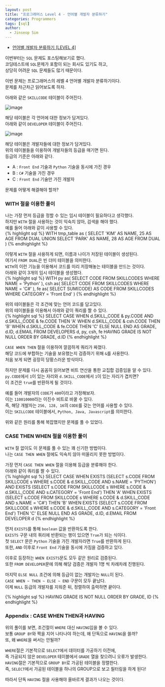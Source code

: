 ```yaml
---
layout: post
title: "프로그래머스 Level 4 - 언어별 개발자 분류하기"
categories: Programmers
tags: [sql]
author:
  - Jinseop Sim
---
```

- [언어별 개발자 분류하기 [LEVEL 4]](https://school.programmers.co.kr/learn/courses/30/lessons/276036)

이번부터는 ```SQL``` 문제도 포스팅해보기로 했다.  
코딩테스트에 ```SQL```문제가 포함이 되는 회사도 있기도 하고,  
상당히 어려운 ```SQL``` 문제들도 많기 때문이다.  

이번 문제는 프로그래머스의 레벨 4 언어별 개발자 분류하기이다.  
문제를 차근차근 읽어보도록 하자.  

아래와 같은 ```SKILLCODE``` 테이블이 주어진다.  

![image](https://github.com/Jinseop-Sim/Jinseop-Sim.github.io/assets/71700079/1833d378-d2e8-466c-8e7c-b877cdb339b1)  

해당 테이블은 각 언어에 대한 정보가 담겨있다.  
아래와 같이 ```DEVELOPER``` 테이블이 주어진다.  

![image](https://github.com/Jinseop-Sim/Jinseop-Sim.github.io/assets/71700079/79d6a813-dd49-4a13-b87c-cffff3236e2b)  

해당 테이블은 개발자들에 대한 정보가 담겨있다.  
위의 테이블들을 이용하여 개발자들의 등급을 매기면 된다.  
등급의 기준은 아래와 같다.  
- A : ```Front End``` 기술과 ```Python``` 기술을 동시에 가진 경우
- B : ```C#``` 기술을 가진 경우
- C : ```Front End``` 기술만 가진 개발자

문제를 어떻게 해결해야 할까?  

### WITH 절을 이용한 풀이
나는 가장 먼저 등급을 정할 수 있는 임시 테이블이 필요하다고 생각했다.  
하지만 ```WITH``` 절을 사용하는 것이 익숙치 않아, 검색을 해야 했다.  
예를 들어 아래와 같이 사용할 수 있다.  
{% highlight sql %}
WITH tmp_table as (
    SELECT 'KIM' AS NAME, 25 AS AGE
    FROM DUAL
    UNION
    SELECT 'PARK' AS NAME, 28 AS AGE
    FROM DUAL
)
{% endhighlight %}

이렇게 ```WITH``` 절을 사용하게 되면, 이름과 나이가 저장된 테이블이 생성된다.  
여기서 ```FROM DUAL```은 빈 더미 테이블을 의미한다.  
```WITH```의 이런 기능을 이용해서 코드를 미리 저장해놓는 테이블을 만드는 것이다.  
아래와 같이 3개의 임시 테이블을 생성했다.  
{% highlight sql %}
WITH 
py as(
    SELECT CODE
    FROM SKILLCODES
    WHERE NAME = 'Python'
),
csh as(
    SELECT CODE
    FROM SKILLCODES
    WHERE NAME = 'C#'
),
fe as(
    SELECT SUM(CODE) AS CODE
    FROM SKILLCODES
    WHERE CATEGORY = 'Front End'
)
{% endhighlight %}

위의 테이블들은 각 조건에 맞는 언어 코드를 담고있다.  
위의 테이블들을 이용해서 아래와 같이 쿼리를 짤 수 있다.  
{% highlight sql %}
SELECT 
CASE WHEN d.SKILL_CODE & py.CODE AND d.SKILL_CODE & fe.CODE THEN 'A'
WHEN d.SKILL_CODE & csh.CODE THEN 'B'
WHEN d.SKILL_CODE & fe.CODE THEN 'C'
ELSE NULL END
AS GRADE, d.ID, d.EMAIL
FROM DEVELOPERS d, py, csh, fe
HAVING GRADE IS NOT NULL
ORDER BY GRADE, d.ID
{% endhighlight %}  

```CASE WHEN THEN``` 절을 이용하여 깔끔하게 쿼리가 짜졌다.  
해당 코드에 부합하는 기술을 보유했는지 검증하기 위해 ```&```를 사용한다.  
처음 보게 되면 굉장히 당황스러운 방식이다.  

하지만 문제를 다시 꼼꼼히 읽어보면 비트 연산을 통한 교집합 검증임을 알 수 있다.  
```py.CODE```에서 ```1```이 있는 자리와 ```d.SKILL_CODE```에서 ```1```이 있는 자리가 겹치면?  
이 조건은 ```true```를 반환하게 될 것이다.  

예를 들어 개발자의 ```CODE```가 ```400```이라고 가정해보자.  
이는 ```110010000```라는 이진수 비트로 바꿀 수 있다.  
즉, 해당 개발자는 ```256, 128, 16```의 ```CODE```를 갖는 언어를 사용할 수 있다.  
이는 ```SKILLCODE``` 테이블에서, ```Python, Java, Javascript```를 의미한다.  

위와 같은 원리를 통해 복잡했지만 문제를 풀 수 있었다.  

### CASE THEN WHEN 절을 이용한 풀이
```WITH``` 절 없이도 이 문제를 풀 수 있는 꽤 신기한 방법이다.  
나는 ```CASE THEN WHEN``` 절에도 익숙치 않아 떠올리지 못한 방법이다.  

가장 먼저 ```CASE THEN WHEN``` 절을 이용해 등급을 분류해야 한다.  
아래와 같이 쿼리를 짤 수 있다.  
{% highlight sql %}
SELECT
CASE WHEN EXISTS (SELECT s.CODE FROM SKILLCODE s WHERE s.CODE & d.SKILL_CODE AND s.NAME = 'PYTHON')
AND EXISTS (SELECT s.CODE FROM SKILLCODE s WHERE s.CODE & d.SKILL_CODE AND s.CATEGORY = 'Front End') THEN 'A'
WHEN EXISTS (SELECT s.CODE FROM SKILLCODE s WHERE s.CODE & d.SKILL_CODE AND s.NAME = 'C#') THEN 'B'
WHEN EXISTS (SELECT s.CODE FROM SKILLCODE s WHERE s.CODE & d.SKILL_CODE AND s.CATEGORY = 'Front End') THEN 'C'
ELSE NULL END
AS GRADE, d.ID, d.EMAIL
FROM DEVELOPER d
{% endhighlight %}  

먼저 ```EXISTS```를 통해 ```boolean``` 값을 반환하도록 한다.  
```EXISTS``` 구문 내의 쿼리에 반환되는 행이 있으면 ```True```가 되는 식이다.  
첫 ```SELECT``` 문은 ```Python``` 기술을 가진 개발자라면 ```True```를 반환하게 된다.  
또한, ```AND``` 이후로 ```Front End``` 기술을 동시에 가짐을 검증하고 있다.  

이후로 등장하는 ```WHEN EXISTS```문도 모두 같은 원리로 검증된다.  
또한 ```FROM DEVELOPER```문에 의해 해당 검증은 개발자 1명 씩 차례차례 진행된다.  

마지막 ```ELSE NULL``` 조건에 의해 등급이 없는 개발자는 ```NULL```이 된다.  
```CASE WHEN ~ THEN ~ ELSE ~ END``` 구문이 모두 끝났다.  
이제 ```NULL``` 등급의 개발자를 지워준 뒤, 정렬하여 출력하면 끝이다.  

{% highlight sql %}
HAVING GRADE IS NOT NULL
ORDER BY GRADE, ID
{% endhighlight %}  

### Appendix : CASE WHEN THEN과 HAVING
위의 풀이를 보면, 조건절이 ```WHERE``` 대신 ```HAVING```임을 볼 수 있다.  
보통 ```GROUP BY```와 짝을 지어 나타나야 하는데, 왜 단독으로 ```HAVING```을 쓸까?  
또, 왜 ```WHERE```을 써서는 안될까?  

```WHERE```절은 기본적으로 ```SELECT```에서 데이터를 가공하기 이전에,  
즉 가공되지 않은 ```DEVELOPER``` 테이블에서 ```GRADE``` 열을 찾으려니 오류가 발생한다.  
```HAVING```절은 기본적으로 ```GROUP BY```로 가공된 테이블을 정렬한다.  
즉, ```SELECT```에서 가공된 테이블을 하나의 GROUP으로 보고 필터링을 하게 된다!  

따라서 단독 ```HAVING``` 절을 사용해야 올바르게 결과가 나오는 것이다.  
